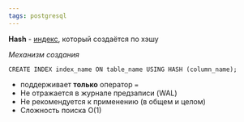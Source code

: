 ```yaml
---
tags: postgresql
---
```

**Hash** - [индекс](psql_Индексы.md), который создаётся по хэшу

_Механизм создания_
```postgresql
CREATE INDEX index_name ON table_name USING HASH (column_name);
```
- поддерживает **только** оператор `=`
- Не отражается в журнале предзаписи (WAL)
- Не рекомендуется к применению (в общем и целом)
- Сложность поиска O(1)